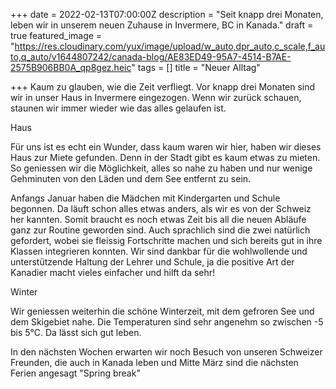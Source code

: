 +++
date = 2022-02-13T07:00:00Z
description = "Seit knapp drei Monaten, leben wir in unserem neuen Zuhause in Invermere, BC in Kanada."
draft = true
featured_image = "https://res.cloudinary.com/yux/image/upload/w_auto,dpr_auto,c_scale,f_auto,q_auto/v1644807242/canada-blog/AE83ED49-95A7-4514-B7AE-2575B906BB0A_qp8gez.heic"
tags = []
title = "Neuer Alltag"

+++
Kaum zu glauben, wie die Zeit verfliegt. Vor knapp drei Monaten sind wir in unser Haus in Invermere eingezogen. Wenn wir zurück schauen, staunen wir immer wieder wie das alles gelaufen ist.

Haus

Für uns ist es echt ein Wunder, dass kaum waren wir hier, haben wir dieses Haus zur Miete gefunden. Denn in der Stadt gibt es kaum etwas zu mieten. So geniessen wir die Möglichkeit, alles so nahe zu haben und nur wenige Gehminuten von den Läden und dem See entfernt zu sein.

Anfangs Januar haben die Mädchen mit Kindergarten und Schule begonnen. Da läuft schon alles etwas anders, als wir es von der Schweiz her kannten. Somit braucht es noch etwas Zeit bis all die neuen Abläufe ganz zur Routine geworden sind. Auch sprachlich sind die zwei natürlich gefordert, wobei sie fleissig Fortschritte machen und sich bereits gut in ihre Klassen integrieren konnten. Wir sind dankbar für die wohlwollende und unterstützende Haltung der Lehrer und Schule, ja die positive Art der Kanadier macht vieles einfacher und hilft da sehr!

Winter

Wir geniessen weiterhin die schöne Winterzeit, mit dem gefroren See und dem Skigebiet nahe. Die Temperaturen sind sehr angenehm so zwischen -5 bis 5°C. Da lässt sich gut leben. 

In den nächsten Wochen erwarten wir noch Besuch von unseren Schweizer Freunden, die auch in Kanada leben und Mitte März sind die nächsten Ferien angesagt "Spring break"